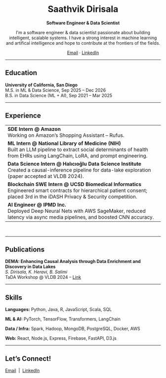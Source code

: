 <!-- ---------- Profile Header ---------- -->
<div align="center">

  <h1>Saathvik Dirisala</h1>

  <p><strong>Software Engineer&nbsp;&amp;&nbsp;Data Scientist</strong></p>

  <p>
    I'm a software engineer & data scientist passionate about building intelligent, scalable systems. I have a strong interest in machine learning and artifical intelligence and hope to contribute at the frontiers of the fields.
  </p>

  <!-- Contact / Social links -->
  <p>
    <a href="mailto:saathvik.pd@gmail.com">Email</a> ·
    <a href="https://linkedin.com/in/saathvik-dirisala-4a1817197">LinkedIn</a>
  </p>

</div>

<hr/>

<!-- ---------- Education ---------- -->
<h2>Education</h2>
<ul style="list-style-type:none; padding:0;">
  <li>
    <strong>University of California, San Diego</strong><br/>
    M.S. in ML &amp; Data Science, Sep&nbsp;2025 – Dec&nbsp;2026<br/>
    B.S. in Data Science&nbsp;(ML + AI), Sep&nbsp;2021 – Mar&nbsp;2025
  </li>
</ul>

<hr/>

<!-- ---------- Experience ---------- -->
<!-- ---------- Experience (Card layout) ---------- -->
<h2>Experience</h2>

<!-- Card 1 -->
<table width="100%" border="0" cellspacing="0" cellpadding="8">
  <tr>
    <td>
      <strong>SDE Intern @ Amazon</strong><br/>
      Working on Amazon’s Shopping Assistant&nbsp;– Rufus.
    </td>
  </tr>
  <tr>
    <td>
      <strong>ML Intern @ National Library of Medicine (NIH)</strong><br/>
      Built an LLM pipeline to extract social determinants of health from EHRs using LangChain, LoRA, and prompt engineering.
    </td>
  </tr>
  <tr>
    <td>
      <strong>Data Science Intern @ Halıcıoğlu Data Science Institute</strong><br/>
      Created a causal-inference pipeline for data-lake exploration (paper accepted at VLDB&nbsp;2024).
    </td>
  </tr>
  <tr>
    <td>
      <strong>Blockchain SWE Intern @ UCSD Biomedical Informatics</strong><br/>
      Engineered smart contracts for hierarchical patient consent; placed 3rd in the iDASH Privacy&nbsp;&amp;&nbsp;Security competition.
    </td>
  </tr>
  <tr>
    <td>
      <strong>AI Engineer @ IPMD Inc.</strong><br/>
      Deployed Deep Neural Nets with AWS SageMaker, reduced latency via async media pipelines, and boosted CNN accuracy.
    </td>
  </tr>
</table>
<br/>

<hr/>

<!-- ---------- Publications ---------- -->
<h2>Publications</h2>
<ul style="list-style-type:none; padding:0;">
  <li>
    <strong>DEMA: Enhancing Causal Analysis through Data Enrichment and Discovery in Data Lakes</strong><br/>
    <em>S.&nbsp;Dirisala, K.&nbsp;Heravi, B.&nbsp;Salimi</em><br/>
    TaDA Workshop @ VLDB 2024 – 
    <a href="https://tabular-data-analysis.github.io/tada2024/papers/TaDA.12.pdf">Link</a>
  </li>
</ul>

<hr/>

<!-- ---------- Skills ---------- -->
<h2>Skills</h2>
<p><strong>Languages:</strong> Python, Java, R, JavaScript, Scala, SQL</p>
<p><strong>ML&nbsp;&amp;&nbsp;AI:</strong> PyTorch, TensorFlow, Transformers, LangChain</p>
<p><strong>Data / Infra:</strong> Spark, Hadoop, MongoDB, PostgreSQL, Docker, AWS</p>
<p><strong>Web:</strong> React, Node.js, Express, Firebase, FastAPI, D3.js</p>

<hr/>

<!-- ---------- Let’s Connect ---------- -->
<h2>Let’s Connect!</h2>
<p>
  <a href="mailto:saathvik.pd@gmail.com">Email</a> &nbsp;|&nbsp;
  <a href="https://linkedin.com/in/saathvik-dirisala-4a1817197">LinkedIn</a>
</p>

